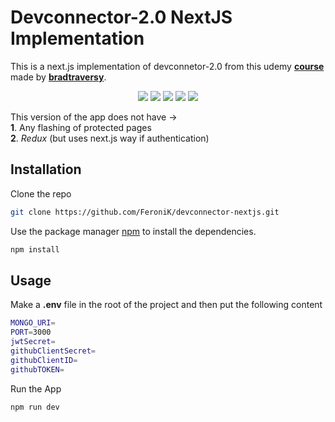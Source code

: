 # Devconnector-2.0 NextJS Implementation

This is a next.js implementation of devconnetor-2.0 from this udemy [**course**](https://www.udemy.com/course/mern-stack-front-to-back/) made by [**bradtraversy**](https://github.com/bradtraversy).

 <p align="center">
  <img src="https://img.shields.io/badge/-Next.js-000000?style=flat-square&logo=next.js" />
  <img src="https://img.shields.io/badge/-JavaScript-F7DF1E?style=flat-square&logo=javascript&logoColor=black" />
  <img src="https://img.shields.io/badge/-Express-000000?style=flat-square&logo=express&logoColor=white" />
  <img src="https://img.shields.io/badge/-MongoDB-47A248?style=flat-square&logo=mongodb&logoColor=white" />
  <img src="https://img.shields.io/badge/-JWT-000000?style=flat-square&logo=json-web-tokens&logoColor=white" />
 </p>


This version of the app does not have ->
\
**1**. Any flashing of protected pages
\
**2**. *Redux* (but uses next.js way if authentication)

  

## Installation

Clone the repo 
```bash
git clone https://github.com/FeroniK/devconnector-nextjs.git
```

Use the package manager [npm](https://npmjs.com) to install the dependencies.

```bash
npm install
```

## Usage

Make a **.env** file in the root of the project and then put the following content

```bash
MONGO_URI=
PORT=3000
jwtSecret=
githubClientSecret=
githubClientID=
githubTOKEN=


```

Run the App 
```bash 
npm run dev
```
